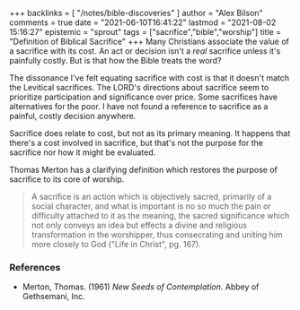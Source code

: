 +++
backlinks = [
  "/notes/bible-discoveries"
]
author = "Alex Bilson"
comments = true
date = "2021-06-10T16:41:22"
lastmod = "2021-08-02 15:16:27"
epistemic = "sprout"
tags = ["sacrifice","bible","worship"]
title = "Definition of Biblical Sacrifice"
+++
Many Christians associate the value of a sacrifice with its cost. An act or decision isn't a _real_ sacrifice unless it's painfully costly. But is that how the Bible treats the word?

The dissonance I've felt equating sacrifice with cost is that it doesn't match the Levitical sacrifices. The LORD's directions about sacrifice seem to prioritize participation and significance over price. Some sacrifices have alternatives for the poor. I have not found a reference to sacrifice as a painful, costly decision anywhere.

Sacrifice does relate to cost, but not as its primary meaning. It happens that there's a cost involved in sacrifice, but that's not the purpose for the sacrifice nor how it might be evaluated.

Thomas Merton has a clarifying definition which restores the purpose of sacrifice to its core of worship.

> A sacrifice is an action which is objectively sacred, primarily of a social character, and what is important is no so much the pain or difficulty attached to it as the meaning, the sacred significance which not only conveys an idea but effects a divine and religious transformation in the worshipper, thus consecrating and uniting him more closely to God ("Life in Christ", pg. 167).

### References

- Merton, Thomas. (1961) _New Seeds of Contemplation_. Abbey of Gethsemani, Inc.
